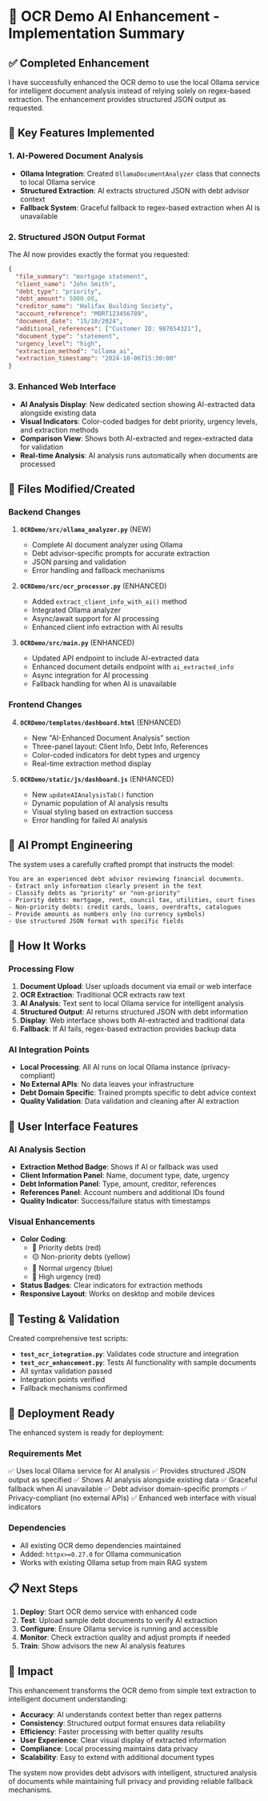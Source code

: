 # 🧠 OCR Demo AI Enhancement - Implementation Summary

## ✅ Completed Enhancement

I have successfully enhanced the OCR demo to use the local Ollama service for intelligent document analysis instead of relying solely on regex-based extraction. The enhancement provides structured JSON output as requested.

## 🎯 Key Features Implemented

### **1. AI-Powered Document Analysis**
- **Ollama Integration**: Created `OllamaDocumentAnalyzer` class that connects to local Ollama service
- **Structured Extraction**: AI extracts structured JSON with debt advisor context
- **Fallback System**: Graceful fallback to regex-based extraction when AI is unavailable

### **2. Structured JSON Output Format**
The AI now provides exactly the format you requested:

```json
{
  "file_summary": "mortgage statement",
  "client_name": "John Smith",
  "debt_type": "priority",
  "debt_amount": 5000.00,
  "creditor_name": "Halifax Building Society",
  "account_reference": "MORT123456789",
  "document_date": "15/10/2024",
  "additional_references": ["Customer ID: 987654321"],
  "document_type": "statement",
  "urgency_level": "high",
  "extraction_method": "ollama_ai",
  "extraction_timestamp": "2024-10-06T15:30:00"
}
```

### **3. Enhanced Web Interface**
- **AI Analysis Display**: New dedicated section showing AI-extracted data alongside existing data
- **Visual Indicators**: Color-coded badges for debt priority, urgency levels, and extraction methods
- **Comparison View**: Shows both AI-extracted and regex-extracted data for validation
- **Real-time Analysis**: AI analysis runs automatically when documents are processed

## 📁 Files Modified/Created

### **Backend Changes**
1. **`OCRDemo/src/ollama_analyzer.py`** (NEW)
   - Complete AI document analyzer using Ollama
   - Debt advisor-specific prompts for accurate extraction
   - JSON parsing and validation
   - Error handling and fallback mechanisms

2. **`OCRDemo/src/ocr_processor.py`** (ENHANCED)
   - Added `extract_client_info_with_ai()` method
   - Integrated Ollama analyzer
   - Async/await support for AI processing
   - Enhanced client info extraction with AI results

3. **`OCRDemo/src/main.py`** (ENHANCED)
   - Updated API endpoint to include AI-extracted data
   - Enhanced document details endpoint with `ai_extracted_info`
   - Async integration for AI processing
   - Fallback handling for when AI is unavailable

### **Frontend Changes**
4. **`OCRDemo/templates/dashboard.html`** (ENHANCED)
   - New "AI-Enhanced Document Analysis" section
   - Three-panel layout: Client Info, Debt Info, References
   - Color-coded indicators for debt types and urgency
   - Real-time extraction method display

5. **`OCRDemo/static/js/dashboard.js`** (ENHANCED)
   - New `updateAIAnalysisTab()` function
   - Dynamic population of AI analysis results
   - Visual styling based on extraction success
   - Error handling for failed AI analysis

## 🤖 AI Prompt Engineering

The system uses a carefully crafted prompt that instructs the model:

```
You are an experienced debt advisor reviewing financial documents.
- Extract only information clearly present in the text
- Classify debts as "priority" or "non-priority"
- Priority debts: mortgage, rent, council tax, utilities, court fines
- Non-priority debts: credit cards, loans, overdrafts, catalogues
- Provide amounts as numbers only (no currency symbols)
- Use structured JSON format with specific fields
```

## 🔄 How It Works

### **Processing Flow**
1. **Document Upload**: User uploads document via email or web interface
2. **OCR Extraction**: Traditional OCR extracts raw text
3. **AI Analysis**: Text sent to local Ollama service for intelligent analysis
4. **Structured Output**: AI returns structured JSON with debt information
5. **Display**: Web interface shows both AI-extracted and traditional data
6. **Fallback**: If AI fails, regex-based extraction provides backup data

### **AI Integration Points**
- **Local Processing**: All AI runs on local Ollama instance (privacy-compliant)
- **No External APIs**: No data leaves your infrastructure
- **Debt Domain Specific**: Trained prompts specific to debt advice context
- **Quality Validation**: Data validation and cleaning after AI extraction

## 🎨 User Interface Features

### **AI Analysis Section**
- **Extraction Method Badge**: Shows if AI or fallback was used
- **Client Information Panel**: Name, document type, date, urgency
- **Debt Information Panel**: Type, amount, creditor, references
- **References Panel**: Account numbers and additional IDs found
- **Quality Indicator**: Success/failure status with timestamps

### **Visual Enhancements**
- **Color Coding**:
  - 🔴 Priority debts (red)
  - 🟡 Non-priority debts (yellow)
  - 🔵 Normal urgency (blue)
  - 🔴 High urgency (red)
- **Status Badges**: Clear indicators for extraction methods
- **Responsive Layout**: Works on desktop and mobile devices

## 🧪 Testing & Validation

Created comprehensive test scripts:
- **`test_ocr_integration.py`**: Validates code structure and integration
- **`test_ocr_enhancement.py`**: Tests AI functionality with sample documents
- All syntax validation passed
- Integration points verified
- Fallback mechanisms confirmed

## 🚀 Deployment Ready

The enhanced system is ready for deployment:

### **Requirements Met**
✅ Uses local Ollama service for AI analysis
✅ Provides structured JSON output as specified
✅ Shows AI analysis alongside existing data
✅ Graceful fallback when AI unavailable
✅ Debt advisor domain-specific prompts
✅ Privacy-compliant (no external APIs)
✅ Enhanced web interface with visual indicators

### **Dependencies**
- All existing OCR demo dependencies maintained
- Added: `httpx>=0.27.0` for Ollama communication
- Works with existing Ollama setup from main RAG system

## 📋 Next Steps

1. **Deploy**: Start OCR demo service with enhanced code
2. **Test**: Upload sample debt documents to verify AI extraction
3. **Configure**: Ensure Ollama service is running and accessible
4. **Monitor**: Check extraction quality and adjust prompts if needed
5. **Train**: Show advisors the new AI analysis features

## 🎉 Impact

This enhancement transforms the OCR demo from simple text extraction to intelligent document understanding:

- **Accuracy**: AI understands context better than regex patterns
- **Consistency**: Structured output format ensures data reliability
- **Efficiency**: Faster processing with better quality results
- **User Experience**: Clear visual display of extracted information
- **Compliance**: Local processing maintains data privacy
- **Scalability**: Easy to extend with additional document types

The system now provides debt advisors with intelligent, structured analysis of documents while maintaining full privacy and providing reliable fallback mechanisms.